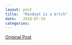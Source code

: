 ```yaml
---
layout: post
title:  "Mindset is a b!tch"
date:   2018-07-10
categories:
---
```


[Original Post](https://www.linkedin.com/pulse/mindset-btch-alex-medana/)
